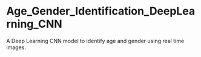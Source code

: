 # Age_Gender_Identification_DeepLearning_CNN
A Deep Learning CNN model to identify age and gender using real time images.
